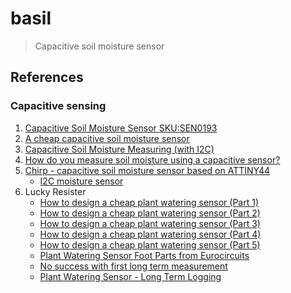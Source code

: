 # basil

> Capacitive soil moisture sensor

## References

### Capacitive sensing

1. [Capacitive Soil Moisture Sensor SKU:SEN0193](https://www.dfrobot.com/wiki/index.php/Capacitive_Soil_Moisture_Sensor_SKU:SEN0193)
1. [A cheap capacitive soil moisture sensor](https://hackaday.io/project/12813-a-cheap-capacitive-soil-moisture-sensor)
1. [Capacitive Soil Moisture Measuring (with I2C)](http://www.instructables.com/id/Capacitive-Soil-Moisture-Measuring/)
1. [How do you measure soil moisture using a capacitive sensor?](https://electronics.stackexchange.com/questions/184845/how-do-you-measure-soil-moisture-using-a-capacitive-sensor)
1. [Chirp - capacitive soil moisture sensor based on ATTINY44](https://github.com/Miceuz/PlantWateringAlarm)
    - [I2C moisture sensor](https://github.com/Miceuz/i2c-moisture-sensor)
1. Lucky Resister
    - [How to design a cheap plant watering sensor (Part 1)](https://luckyresistor.me/2017/02/08/how-to-design-a-cheap-plant-watering-sensor-part-1/)
    - [How to design a cheap plant watering sensor (Part 2)](https://luckyresistor.me/2017/02/14/how-to-design-a-cheap-plant-watering-sensor-part-2/)
    - [How to design a cheap plant watering sensor (Part 3)](https://luckyresistor.me/2017/03/03/how-to-design-a-cheap-plant-watering-sensor-part-3/)
    - [How to design a cheap plant watering sensor (Part 4)](https://luckyresistor.me/2017/03/04/how-to-design-a-cheap-plant-watering-sensor-part-4/)
    - [How to design a cheap plant watering sensor (Part 5)](https://luckyresistor.me/2017/03/09/how-to-design-a-cheap-plant-watering-sensor-part-5/)
    - [Plant Watering Sensor Foot Parts from Eurocircuits](https://luckyresistor.me/2017/03/28/plant-watering-sensor-foot-parts-from-eurocircuits/)
    - [No success with first long term measurement](https://luckyresistor.me/2017/03/26/no-success-with-first-long-term-measurement/)
    - [Plant Watering Sensor - Long Term Logging](https://luckyresistor.me/2017/03/14/plant-watering-sensor-long-term-logging/)
